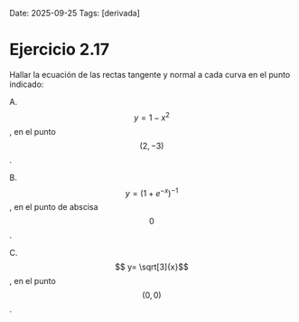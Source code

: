 Date: 2025-09-25
Tags: [derivada]

# Ejercicio 2.17

 
Hallar la ecuación de las rectas tangente y normal a cada curva en el punto indicado:

A.   $$ y= 1-x^2$$  , en el punto  $$ (2,-3)$$  .

B.   $$ y= \left( 1+e^ {-x} \right) ^ {-1}$$  , en el punto de abscisa  $$ 0$$  .

C.   $$ y= \sqrt[3]{x}$$  , en el punto  $$ (0,0)$$  .

